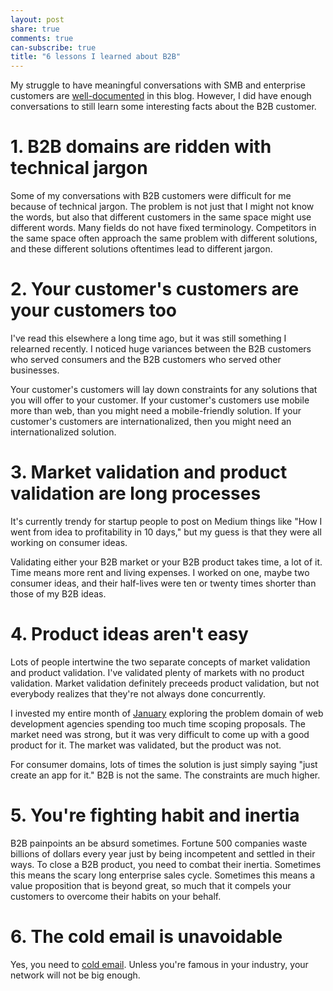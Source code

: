 ```yaml
---
layout: post
share: true
comments: true
can-subscribe: true
title: "6 lessons I learned about B2B"
---
```


My struggle to have meaningful conversations with SMB and enterprise customers are <a href="http://www.dillonforrest.com/startup/building-is-easy-selling-is-hard/" target="_blank">well-documented</a> in this blog. However, I did have enough conversations to still learn some interesting facts about the B2B customer.

# 1. B2B domains are ridden with technical jargon

Some of my conversations with B2B customers were difficult for me because of technical jargon. The problem is not just that I might not know the words, but also that different customers in the same space might use different words. Many fields do not have fixed terminology. Competitors in the same space often approach the same problem with different solutions, and these different solutions oftentimes lead to different jargon.

# 2. Your customer's customers are your customers too

I've read this elsewhere a long time ago, but it was still something I relearned recently. I noticed huge variances between the B2B customers who served consumers and the B2B customers who served other businesses.

Your customer's customers will lay down constraints for any solutions that you will offer to your customer. If your customer's customers use mobile more than web, than you might need a mobile-friendly solution. If your customer's customers are internationalized, then you might need an internationalized solution.

# 3. Market validation and product validation are long processes

It's currently trendy for startup people to post on Medium things like "How I went from idea to profitability in 10 days," but my guess is that they were all working on consumer ideas.

Validating either your B2B market or your B2B product takes time, a lot of it. Time means more rent and living expenses. I worked on one, maybe two consumer ideas, and their half-lives were ten or twenty times shorter than those of my B2B ideas.

# 4. Product ideas aren't easy

Lots of people intertwine the two separate concepts of market validation and product validation. I've validated plenty of markets with no product validation. Market validation definitely preceeds product validation, but not everybody realizes that they're not always done concurrently.

I invested my entire month of <a href="http://www.dillonforrest.com/startup/month-3-january-2015-wrapup/" target="_blank">January</a> exploring the problem domain of web development agencies spending too much time scoping proposals. The market need was strong, but it was very difficult to come up with a good product for it. The market was validated, but the product was not.

For consumer domains, lots of times the solution is just simply saying "just create an app for it." B2B is not the same. The constraints are much higher.

# 5. You're fighting habit and inertia

B2B painpoints an be absurd sometimes. Fortune 500 companies waste billions of dollars every year just by being incompetent and settled in their ways. To close a B2B product, you need to combat their inertia. Sometimes this means the scary long enterprise sales cycle. Sometimes this means a value proposition that is beyond great, so much that it compels your customers to overcome their habits on your behalf.

# 6. The cold email is unavoidable

Yes, you need to <a href="http://www.dillonforrest.com/startup/the-cold-email/" target="_blank">cold email</a>. Unless you're famous in your industry, your network will not be big enough.